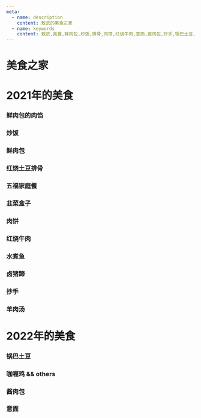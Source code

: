 ```yaml
---
meta:
  - name: description
    content: 敖武的美食之家
  - name: keywords
    content: 敖武,美食,鲜肉包,炒饭,排骨,肉饼,红烧牛肉,意面,酱肉包,抄手,锅巴土豆,水煮肉,猪蹄儿
---
```

# 美食之家

# 2021年的美食

### 鲜肉包的肉馅
<ImgView title="鲜肉包的肉馅" url="https://z.wiki/images/20211115/b5eedd312dd14327bd8bbe5b3731dfd5.png" />

### 炒饭
<ImgView title="炒饭" url="https://z.wiki/images/20211115/349a8c4c0b2943348dcc1889894edd63.png" />

### 鲜肉包
<ImgView title="鲜肉包" url="https://z.wiki/images/20211115/3603e6bf0d5f4b00b0f91907b88f4878.png" />

<ImgView title="鲜肉包" url="https://z.wiki/images/20211115/8c91d102052e4d2280e64ffe0b8b13fc.png" />


<ImgView title="鲜肉包" url="https://4.z.wiki/images/20211115/f6e53308df394601814a80bfa083f863.png" />

### 红烧土豆排骨 
<ImgView title="红烧土豆排骨" url="https://z.wiki/images/20220527/7465e0686155470a8c36859548774d5f.png?x-oss-process=image/resize,w_800/quality,q_80" />

### 五福家庭餐
<ImgView title="五福家庭餐" url="https://z.wiki/images/20220527/b55d1426a130495a803c41b34cbac356.png?x-oss-process=image/resize,w_800/quality,q_80" />


### 韭菜盒子
<ImgView title="韭菜盒子" url="https://z.wiki/images/20211115/feec2a95768240db9af62e61f9126806.png" />

### 肉饼
<ImgView title="肉饼" url="https://z.wiki/images/20220527/eccb310476634de6900a61d3dda3a77e.png?x-oss-process=image/resize,w_800/quality,q_80" />

### 红烧牛肉
<ImgView title="红烧牛肉" url="https://4.z.wiki/images/20220525/e15842ad0ef442c3bef0137ca8f2663f.png" />

<ImgView title="红烧牛肉" url="https://z.wiki/images/20220525/1d1da3e67ffb44f08891071581dd61fb.png" />

### 水煮鱼
<ImgView title="水煮鱼" url="https://z.wiki/images/20220527/f8f65a0485814e31999f01aa8e3357cb.png?x-oss-process=image/resize,w_800/quality,q_80" />


<ImgView title="水煮鱼" url="https://z.wiki/images/20211115/737a463fd47f4cde9980137cfe5e2e21.png" />


<ImgView title="水煮鱼" url="https://z.wiki/images/20211115/4743a5bc7a0f4442afcd08f8e81ac847.png" />

### 卤猪蹄
<ImgView title="卤猪蹄" url="https://4.z.wiki/images/20211115/0a8c4079982544b6964a5cf7b9d39476.png" />

### 抄手
<ImgView title="抄手" url="https://z.wiki/images/20211115/e52d6f60fff24f3fa7b1f26922786fe9.png" />

### 羊肉汤
<ImgView title="羊肉汤" url="https://z.wiki/images/20211115/648bf09933cc428f817fa06bba8fcf34.png" />


# 2022年的美食

### 锅巴土豆
<ImgView title="锅巴土豆" url="https://z.wiki/images/20220213/3b6e7d8755684b5ab8c63bc45854d73a.png" />

### 咖喱鸡 && others
<ImgView title="咖喱鸡 && others" url="https://z.wiki/images/20220213/42a981907a6744c38155dc5357b31cc2.png" />

### 酱肉包
<ImgView title="酱肉包" url="https://4.z.wiki/images/20220213/eef59dfcbe32498faa3d4ae3860f50fa.png" />

<ImgView title="酱肉包" url="https://z.wiki/images/20220213/e70995bb005549c2b1797eaec13a7191.png" />

### 意面

<ImgView title="意面" url="https://z.wiki/images/20220219/e509255f14384acc81f72576d69821e5.png" />

